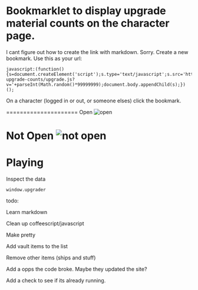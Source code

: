 
Bookmarklet to display upgrade material counts on the character page. 
======================

I cant figure out how to create the link with markdown. Sorry.
Create a new bookmark. Use this as your url:
```
javascript:(function(){s=document.createElement('script');s.type='text/javascript';s.src='http://sbeckeriv.github.io/destiny-upgrade-counts/upgrade.js?v='+parseInt(Math.random()*99999999);document.body.appendChild(s);})();
```

On a character (logged in or out, or someone elses) click the bookmark. 

=====================
Open
![open](http://sbeckeriv.github.io/destiny-upgrade-counts/open.png)

Not Open
![not open](http://sbeckeriv.github.io/destiny-upgrade-counts/close.png)
====================

Playing
===================
Inspect the data
```
window.upgrader
```

todo:

Learn markdown

Clean up coffeescript/javascript

Make pretty

Add vault items to the list

Remove other items (ships and stuff)

Add a opps the code broke. Maybe they updated the site?

Add a check to see if its already running. 
